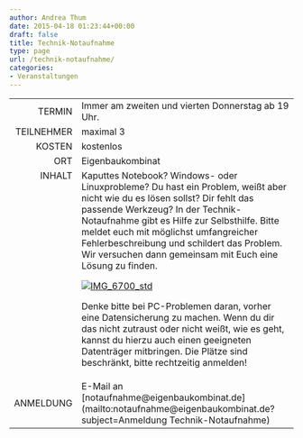 ```yaml
---
author: Andrea Thum
date: 2015-04-18 01:23:44+00:00
draft: false
title: Technik-Notaufnahme
type: page
url: /technik-notaufnahme/
categories:
- Veranstaltungen
---
```


<table >
<tbody >
<tr >

<td style="width: 20%; text-align: right;" >TERMIN
</td>

<td style="text-align: left;" >Immer am zweiten und vierten Donnerstag ab 19 Uhr.

</td>
</tr>
<tr >

<td style="width: 20%; text-align: right;" >TEILNEHMER
</td>

<td style="text-align: left;" >maximal 3
</td>
</tr>
<tr >

<td style="width: 20%; text-align: right;" >KOSTEN
</td>

<td style="text-align: left;" >kostenlos
</td>
</tr>
<tr >

<td style="width: 20%; text-align: right;" >ORT
</td>

<td style="text-align: left;" >Eigenbaukombinat
</td>
</tr>
<tr >

<td style="width: 20%; text-align: right; vertical-align: top;" >INHALT
</td>

<td style="text-align: left;" >Kaputtes Notebook? Windows- oder Linuxprobleme? Du hast ein Problem, weißt aber nicht wie du es lösen sollst? Dir fehlt das passende Werkzeug? In der Technik-Notaufnahme gibt es Hilfe zur Selbsthilfe. Bitte meldet euch mit möglichst umfangreicher Fehlerbeschreibung und schildert das Problem. Wir versuchen dann gemeinsam mit Euch eine Lösung zu finden.

[![IMG_6700_std](/wp-content/uploads/2015/04/IMG_6700_std-300x200.jpg)
](/wp-content/uploads/2015/04/IMG_6700_std.jpg)

Denke bitte bei PC-Problemen daran, vorher eine Datensicherung zu machen. Wenn du dir das nicht zutraust oder nicht weißt, wie es geht, kannst du hierzu auch einen geeigneten Datenträger mitbringen. Die Plätze sind beschränkt, bitte rechtzeitig anmelden!
</td>
</tr>
<tr >

<td style="width: 20%; text-align: right;" >ANMELDUNG
</td>

<td style="text-align: left;" >E-Mail an [notaufnahme@eigenbaukombinat.de](mailto:notaufnahme@eigenbaukombinat.de?subject=Anmeldung Technik-Notaufnahme)
</td>
</tr>
</tbody>
</table>
